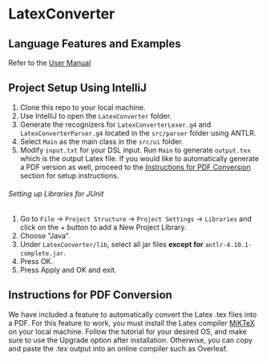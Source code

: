 # LatexConverter

## Language Features and Examples
Refer to the [User Manual](UserManual.pdf)

## Project Setup Using IntelliJ
1. Clone this repo to your local machine.
2. Use IntelliJ to open the ```LatexConverter``` folder.
3. Generate the recognizers for ```LatexConverterLexer.g4``` and ```LatexConverterParser.g4``` located in the ```src/parser``` folder using ANTLR.
4. Select ```Main``` as the main class in the ```src/ui``` folder.
5. Modify ```input.txt``` for your DSL input. Run ```Main``` to generate ```output.tex``` which is the output Latex file. If you would like to automatically generate a PDF version as well, proceed to the [Instructions for PDF Conversion](#instructions-for-pdf-conversion) section for setup instructions.

###### Setting up Libraries for JUnit
1. Go to ```File``` &#8594; ```Project Structure``` &#8594; ```Project Settings``` &#8594; ```Libraries``` and click on the + button to add a New Project Library.
2. Choose "Java".
3. Under ```LatexConverter/lib```, select all jar files **except for** ```antlr-4.10.1-complete.jar```.
4. Press OK.
5. Press Apply and OK and exit.

## Instructions for PDF Conversion
We have included a feature to automatically convert the Latex .tex files into a PDF. For this feature to work, you must install the Latex compiler [MiKTeX](https://miktex.org/download) on your local machine. Follow the tutorial for your desired OS, and make sure to use the Upgrade option after installation. Otherwise, you can copy and paste the .tex output into an online compiler such as Overleaf.
